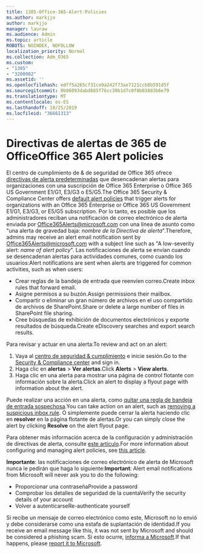 ```yaml
---
title: 1385-Office-365-Alert-Policies
ms.author: markjjo
author: markjjo
manager: lauraw
ms.audience: Admin
ms.topic: article
ROBOTS: NOINDEX, NOFOLLOW
localization_priority: Normal
ms.collection: Adm_O365
ms.custom:
- "1385"
- "3200002"
ms.assetid: ''
ms.openlocfilehash: edff5a265cf31ce9a242f73ae7121ccb8b591d5f
ms.sourcegitcommit: 0b06093dabd685f76cc39b1d7c0f8b03883b6e79
ms.translationtype: MT
ms.contentlocale: es-ES
ms.lasthandoff: 10/25/2019
ms.locfileid: "36661313"
---
```

# <a name="office-365-alert-policies"></a><span data-ttu-id="2e2d8-102">Directivas de alertas de 365 de Office</span><span class="sxs-lookup"><span data-stu-id="2e2d8-102">Office 365 Alert policies</span></span>

<span data-ttu-id="2e2d8-103">El centro de cumplimiento de & de seguridad de Office 365 ofrece [directivas de alerta predeterminadas](https://docs.microsoft.com/office365/securitycompliance/alert-policies#default-alert-policies) que desencadenan alertas para organizaciones con una suscripción de Office 365 Enterprise o Office 365 US Government E1/G1, E3/G3 o E5/G5.</span><span class="sxs-lookup"><span data-stu-id="2e2d8-103">The Office 365 Security & Compliance Center offers [default alert policies](https://docs.microsoft.com/office365/securitycompliance/alert-policies#default-alert-policies) that trigger alerts for organizations with an Office 365 Enterprise or Office 365 US Government E1/G1, E3/G3, or E5/G5 subscription.</span></span> <span data-ttu-id="2e2d8-104">Por lo tanto, es posible que los administradores reciban una notificación de correo electrónico de alerta enviada por Office365Alerts@microsoft.com con una línea de asunto como "una alerta de gravedad baja: *nombre de la Directiva de alerta*".</span><span class="sxs-lookup"><span data-stu-id="2e2d8-104">Therefore, admins may receive an alert email notification sent by Office365Alerts@microsoft.com with a subject line such as "A low-severity alert: *name of alert policy*".</span></span> <span data-ttu-id="2e2d8-105">Las notificaciones de alerta se envían cuando se desencadenan alertas para actividades comunes, como cuando los usuarios:</span><span class="sxs-lookup"><span data-stu-id="2e2d8-105">Alert notifications are sent when alerts are triggered for common activities, such as when users:</span></span>

- <span data-ttu-id="2e2d8-106">Crear reglas de la bandeja de entrada que reenvíen correo.</span><span class="sxs-lookup"><span data-stu-id="2e2d8-106">Create inbox rules that forward email.</span></span>
- <span data-ttu-id="2e2d8-107">Asigne permisos a su buzón.</span><span class="sxs-lookup"><span data-stu-id="2e2d8-107">Assign permissions their mailbox.</span></span>
- <span data-ttu-id="2e2d8-108">Compartir o eliminar un gran número de archivos en el uso compartido de archivos de SharePoint.</span><span class="sxs-lookup"><span data-stu-id="2e2d8-108">Share or delete a large number of files in SharePoint file sharing.</span></span>
- <span data-ttu-id="2e2d8-109">Cree búsquedas de exhibición de documentos electrónicos y exporte resultados de búsqueda.</span><span class="sxs-lookup"><span data-stu-id="2e2d8-109">Create eDiscovery searches and export search results.</span></span>

<span data-ttu-id="2e2d8-110">Para revisar y actuar en una alerta:</span><span class="sxs-lookup"><span data-stu-id="2e2d8-110">To review and act on an alert:</span></span>

1. <span data-ttu-id="2e2d8-111">Vaya al [centro de seguridad & cumplimiento](https://protection.office.com) e inicie sesión.</span><span class="sxs-lookup"><span data-stu-id="2e2d8-111">Go to the [Security & Compliance center](https://protection.office.com) and sign in.</span></span>
2. <span data-ttu-id="2e2d8-112">Haga clic en **alertas** > **Ver alertas**.</span><span class="sxs-lookup"><span data-stu-id="2e2d8-112">Click **Alerts** > **View alerts**.</span></span>
3. <span data-ttu-id="2e2d8-113">Haga clic en una alerta para mostrar una página de control flotante con información sobre la alerta.</span><span class="sxs-lookup"><span data-stu-id="2e2d8-113">Click an alert to display a flyout page with information about the alert.</span></span>

<span data-ttu-id="2e2d8-114">Puede realizar una acción en una alerta, como [quitar una regla de bandeja de entrada sospechosa](https://docs.microsoft.com/office365/securitycompliance/responding-to-a-compromised-email-account).</span><span class="sxs-lookup"><span data-stu-id="2e2d8-114">You can take action on an alert, such as [removing a suspicious inbox rule](https://docs.microsoft.com/office365/securitycompliance/responding-to-a-compromised-email-account).</span></span> <span data-ttu-id="2e2d8-115">O simplemente puede cerrar la alerta haciendo clic en **resolver** en la página flotante de alertas.</span><span class="sxs-lookup"><span data-stu-id="2e2d8-115">Or you can simply close the alert by clicking **Resolve** on the alert flyout page.</span></span>

<span data-ttu-id="2e2d8-116">Para obtener más información acerca de la configuración y administración de directivas de alerta, consulte [este artículo](https://docs.microsoft.com/office365/securitycompliance/alert-policies).</span><span class="sxs-lookup"><span data-stu-id="2e2d8-116">For more information about configuring and managing alert policies, see  [this article](https://docs.microsoft.com/office365/securitycompliance/alert-policies).</span></span>

<span data-ttu-id="2e2d8-117">**Importante**: las notificaciones de correo electrónico de alerta de Microsoft nunca le pedirán que haga lo siguiente:</span><span class="sxs-lookup"><span data-stu-id="2e2d8-117">**Important**: Alert email notifications from Microsoft will never ask you to do the following:</span></span>

- <span data-ttu-id="2e2d8-118">Proporcionar una contraseña</span><span class="sxs-lookup"><span data-stu-id="2e2d8-118">Provide a password</span></span>
- <span data-ttu-id="2e2d8-119">Comprobar los detalles de seguridad de la cuenta</span><span class="sxs-lookup"><span data-stu-id="2e2d8-119">Verify the security details of your account</span></span>
- <span data-ttu-id="2e2d8-120">Volver a autenticarse</span><span class="sxs-lookup"><span data-stu-id="2e2d8-120">Re-authenticate yourself</span></span>

<span data-ttu-id="2e2d8-121">Si recibe un mensaje de correo electrónico como este, Microsoft no lo envió y debe considerarse como una estafa de suplantación de identidad.</span><span class="sxs-lookup"><span data-stu-id="2e2d8-121">If you receive an email message like this, it was not sent by Microsoft and should be considered a phishing scam.</span></span> <span data-ttu-id="2e2d8-122">Si esto ocurre, [informa a Microsoft](https://docs.microsoft.com/office365/SecurityCompliance/report-junk-email-and-phishing-scams-in-outlook-on-the-web-eop).</span><span class="sxs-lookup"><span data-stu-id="2e2d8-122">If that happens, please [report it to Microsoft](https://docs.microsoft.com/office365/SecurityCompliance/report-junk-email-and-phishing-scams-in-outlook-on-the-web-eop).</span></span>